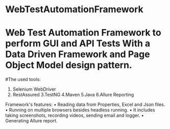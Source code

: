 # WebTestAutomationFramework
# Web Test Automation Framework to perform GUI and API Tests With a Data Driven Framework and Page Object Model design pattern.

#The used tools:
1. Selenium WebDriver
2. RestAssured
3.TestNG 
4.Maven
5.Java 
6.Allure Reporting

Framework's features:
•	Reading data from Properties, Excel and Json files.
•	Running on multiple browsers besides headless running.
•	It includes taking screenshots, recording videos, sending email and logger.
•	Generating Allure report.



